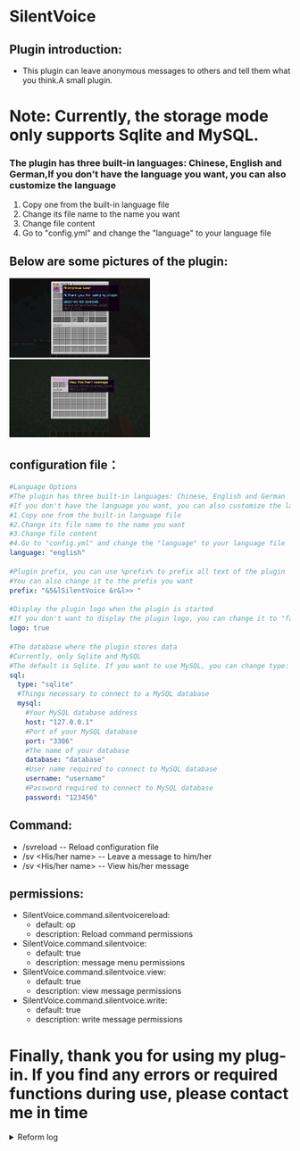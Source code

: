 # SilentVoice
## Plugin introduction:
* This plugin can leave anonymous messages to others and tell them what you think.A small plugin.

# Note: Currently, the storage mode only supports Sqlite and MySQL.
### The plugin has three built-in languages: Chinese, English and German,If you don't have the language you want, you can also customize the language
1. Copy one from the built-in language file
2. Change its file name to the name you want
3. Change file content
4. Go to "config.yml" and change the "language" to your language file

## Below are some pictures of the plugin:
<div>
  <img src="https://github.com/plaidmrdeer/SilentVoice/blob/main/img/1.png" width="50%">
</div>
<div>
  <img src="https://github.com/plaidmrdeer/SilentVoice/blob/main/img/2.png" width="50%">
</div>

## configuration file：
```yaml
#Language Options
#The plugin has three built-in languages: Chinese, English and German
#If you don't have the language you want, you can also customize the language
#1.Copy one from the built-in language file
#2.Change its file name to the name you want
#3.Change file content
#4.Go to "config.yml" and change the "language" to your language file
language: "english"

#Plugin prefix, you can use %prefix% to prefix all text of the plugin
#You can also change it to the prefix you want
prefix: "&5&lSilentVoice &r&l>> "

#Display the plugin logo when the plugin is started
#If you don't want to display the plugin logo, you can change it to "false"
logo: true

#The database where the plugin stores data
#Currently, only Sqlite and MySQL
#The default is Sqlite. If you want to use MySQL, you can change type: "sqlite" to "mysql"
sql:
  type: "sqlite"
  #Things necessary to connect to a MySQL database
  mysql:
    #Your MySQL database address
    host: "127.0.0.1"
    #Port of your MySQL database
    port: "3306"
    #The name of your database
    database: "database"
    #User name required to connect to MySQL database
    username: "username"
    #Password required to connect to MySQL database
    password: "123456"
```

## Command:
* /svreload -- Reload configuration file
* /sv <His/her name> <Message> -- Leave a message to him/her
* /sv <His/her name> -- View his/her message

## permissions:
* SilentVoice.command.silentvoicereload:
    * default: op
    * description: Reload command permissions
* SilentVoice.command.silentvoice:
    * default: true
    * description: message menu permissions
* SilentVoice.command.silentvoice.view:
    * default: true
    * description: view message permissions
* SilentVoice.command.silentvoice.write:
    * default: true
    * description: write message permissions

# Finally, thank you for using my plug-in. If you find any errors or required functions during use, please contact me in time
  
 <details>
     <summary>Reform log</summary>
     1. list
          * With some
          * Sub bullets
</details>
